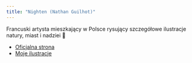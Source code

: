 ```yaml
---
title: "Nighten (Nathan Guilhot)"
---
```


Francuski artysta mieszkający w Polsce rysujący szczegółowe ilustracje natury, miast i nadziei 🌿

- [Oficjalna strona](https://nighten.fr/)
- [Moje ilustracje](https://gallery.nighten.fr/)


